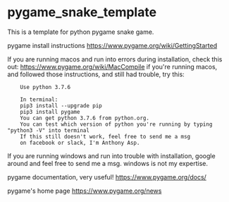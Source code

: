 # pygame_snake_template
This is a template for python pygame snake game.

pygame install instructions
https://www.pygame.org/wiki/GettingStarted

If you are running macos and run into errors during installation, check this out:
        https://www.pygame.org/wiki/MacCompile
        if you're running macos, and followed those instructions, and still had trouble, try this:
        
        Use python 3.7.6
        
        In terminal:
        pip3 install --upgrade pip
        pip3 install pygame
        You can get python 3.7.6 from python.org.
        You can test which version of python you're running by typing "python3 -V" into terminal
        If this still doesn't work, feel free to send me a msg
        on facebook or slack, I'm Anthony Asp.

If you are running windows and run into trouble with installation, 
google around and feel free to send me a msg.
windows is not my expertise.

pygame documentation, very useful!
https://www.pygame.org/docs/

pygame's home page
https://www.pygame.org/news

